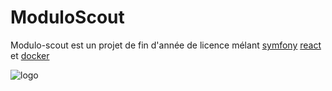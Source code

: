 # ModuloScout

Modulo-scout est un projet de fin d'année de licence mélant [symfony](https://github.com/symfony/symfony) [react](https://github.com/facebook/react) et [docker](https://github.com/docker/cli)

![logo](https://avatars.githubusercontent.com/u/102018917?s=200&v=4)
